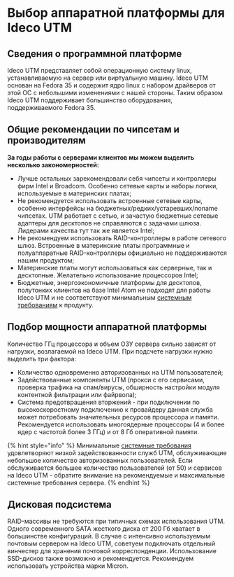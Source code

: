# Выбор аппаратной платформы для Ideco UTM

## Сведения о программной платформе

Ideco UTM представляет собой операционную систему linux, устанавливаемую на сервер или виртуальную машину. Ideco UTM основан на Fedora 35 и содержит ядро linux с набором драйверов от этой ОС с небольшими изменениями с нашей стороны. Таким образом Ideco UTM поддерживает большинство оборудования, поддерживаемого Fedora 35.

## Общие рекомендации по чипсетам и производителям

**За годы работы с серверами клиентов мы можем выделить несколько закономерностей:**

* Лучше остальных зарекомендовали себя чипсеты и контроллеры фирм Intel и Broadcom. Особенно сетевые карты и наборы логики, используемые в материнских платах;
* Не рекомендуется использовать встроенные сетевые карты, особенно интерфейсы на бюджетных/редких/устаревших/noname чипсетах. UTM работает с сетью, и зачастую бюджетные сетевые адаптеры для десктопов не справляются с задачами шлюза. Лидерами качества тут так же является Intel;
* Не рекомендуем использовать RAID-контроллеры в работе сетевого шлюз. Встроенные в материнские платы программные и полуаппаратные RAID-контроллеры официально не поддерживаются нашим продуктом;
* Материнские платы могут использоваться как серверные, так и десктопные. Желательно использование процессоров Intel;
* Бюджетные, энергоэкономичные платформы для десктопов, полутонких клиентов на базе Intel Atom не подходят для работы Ideco UTM и не соответствуют минимальным [системным требованиям](../../installation/installation-process.md) к продукту.

## Подбор мощности аппаратной платформы

Количество ГГц процессора и объем ОЗУ сервера сильно зависят от нагрузки, возлагаемой на Ideco UTM. При подсчете нагрузки нужно выделить три фактора:

* Количество одновременно авторизованных на UTM пользователей;
* Задействованные компоненты UTM (прокси с его сервисами, проверка трафика на спам/вирусы, обширность настройки модуля контентной фильтрации или файрвола);
* Система предотвращения вторжений - при подключении по высокоскоростному подключению к провайдеру данная служба может потребовать значительных ресурсов процессора и памяти. Рекомендуется использовать многоядерные процессоры (4 и более ядер с частотой более 3 ГГц) и от 8 Гб оперативной памяти.

{% hint style="info" %}
Минимальные [системные требования](../../installation/installation-process.md) удовлетворяют низкой задействованности служб UTM, обслуживающие небольшое количество авторизованных пользователей. Если обслуживается большее количество пользователей (от 50) и сервисов на Ideco UTM - обратите внимание на рекомендуемые и максимальные системные требования сервера.
{% endhint %}

## Дисковая подсистема

RAID-массивы не требуются при типичных схемах использования UTM. Одного современного SATA жесткого диска от 200 Гб хватает в большинстве конфигураций. В случае с интенсивно используемым почтовым сервером на Ideco UTM, советуем подключать отдельный винчестер для хранения почтовой корреспонденции. Использование SSD-дисков также возможно и рекомендуется. Рекомендуем использовать устройства марки Micron.
